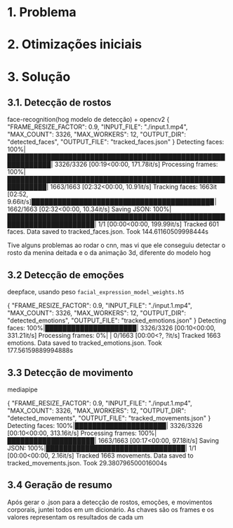 # 1. Problema

# 2. Otimizações iniciais

# 3. Solução
## 3.1. Detecção de rostos

face-recognition(hog modelo de detecção) + opencv2
{
  "FRAME_RESIZE_FACTOR": 0.9,
  "INPUT_FILE": "./input.1.mp4",
  "MAX_COUNT": 3326,
  "MAX_WORKERS": 12,
  "OUTPUT_DIR": "detected_faces",
  "OUTPUT_FILE": "tracked_faces.json"
}
Detecting faces: 100%|████████████████████████████████████████████████████████████| 3326/3326 [00:19<00:00, 171.78it/s]
Processing frames: 100%|███████████████████████████████████████████████████████████| 1663/1663 [02:32<00:00, 10.91it/s] 
Tracking faces: 1663it [02:52,  9.66it/s]█████████████████████████████████████████▉| 1662/1663 [02:32<00:00, 10.34it/s]
Saving JSON: 100%|██████████████████████████████████████████████████████████████████████| 1/1 [00:00<00:00, 199.99it/s] 
Tracked 601 faces. Data saved to tracked_faces.json.
Took 144.61160509998444s

Tive alguns problemas ao rodar o cnn, mas vi que ele conseguiu detectar o rosto da menina deitada e o da animação 3d, diferente do modelo hog

## 3.2 Detecção de emoções

deepface, usando peso `facial_expression_model_weights.h5`

{
  "FRAME_RESIZE_FACTOR": 0.9,
  "INPUT_FILE": "./input.1.mp4",
  "MAX_COUNT": 3326,
  "MAX_WORKERS": 12,
  "OUTPUT_DIR": "detected_emotions",
  "OUTPUT_FILE": "tracked_emotions.json"
}
Detecting faces: 100%|█████████████████████| 3326/3326 [00:10<00:00, 331.21it/s]
Processing frames:   0%|                               | 0/1663 [00:00<?, ?it/s]
Tracked 1663 emotions. Data saved to tracked_emotions.json.
Took 177.56159889994888s

## 3.3 Detecção de movimento

mediapipe

{
  "FRAME_RESIZE_FACTOR": 0.9,
  "INPUT_FILE": "./input.1.mp4",
  "MAX_COUNT": 3326,
  "MAX_WORKERS": 12,
  "OUTPUT_DIR": "detected_movements",
  "OUTPUT_FILE": "tracked_movements.json"
}
Detecting faces: 100%|█████████████████████| 3326/3326 [00:10<00:00, 313.16it/s]
Processing frames: 100%|████████████████████| 1663/1663 [00:17<00:00, 97.18it/s]
Saving JSON: 100%|████████████████████████████████| 1/1 [00:00<00:00,  2.16it/s]
Tracked 1663 movements. Data saved to tracked_movements.json.
Took 29.380796500016004s

## 3.4 Geração de resumo

Após gerar o .json para a detecção de rostos, emoções, e movimentos corporais, juntei todos em um dicionário.
As chaves são os frames e os valores representam os resultados de cada um